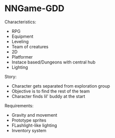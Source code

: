 # NNGame-GDD

Characteristics:
* RPG
* Equipment
* Leveling
* Team of creatures
* 2D
* Platformer
* Instace based/Dungeons with central hub
* Lighting

Story:
* Character gets separated from exploration group
* Objective is to find the rest of the team
* Character finds lil' buddy at the start

Requirements:
* Gravity and movement
* Prototype sprites
* FLashlight-like lighting
* Inventory system
